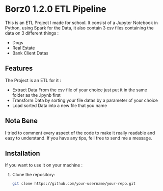 # Borz0 1.2.0 ETL Pipeline

This is an ETL Project I made for school.
It consist of a Jupyter Notebook in Python, using Spark for the Data,
it also contain 3 csv files containing the data on 3 different things :
- Dogs
- Real Estate
- Bank Client Datas

## Features

The Project is an ETL for it :

- Extract Data From the csv file of your choice just put it in the same folder as the .ipynb first
- Transform Data by sorting your file datas by a parameter of your choice
- Load sorted Data into a new file that you name

## Nota Bene

I tried to comment every aspect of the code to make it really readable and easy to understand.
If you have any tips, fell free to send me a message.


## Installation
If you want to use it on your machine :

1. Clone the repository:
   ```sh
   git clone https://github.com/your-username/your-repo.git